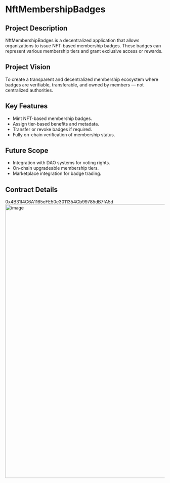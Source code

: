 # NftMembershipBadges

## Project Description
NftMembershipBadges is a decentralized application that allows organizations to issue NFT-based membership badges. These badges can represent various membership tiers and grant exclusive access or rewards.

## Project Vision
To create a transparent and decentralized membership ecosystem where badges are verifiable, transferable, and owned by members — not centralized authorities.

## Key Features
- Mint NFT-based membership badges.
- Assign tier-based benefits and metadata.
- Transfer or revoke badges if required.
- Fully on-chain verification of membership status.

## Future Scope
- Integration with DAO systems for voting rights.
- On-chain upgradeable membership tiers.
- Marketplace integration for badge trading.


## Contract Details
0x4B31f4C6A1165eFE50e3011354Cb99785dB7fA5d
<img width="1791" height="861" alt="image" src="https://github.com/user-attachments/assets/060c00b2-8859-400e-b263-8a9c80ac035b" />
